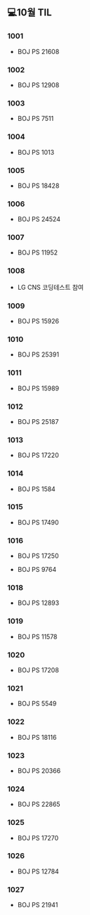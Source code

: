 ## 💻10월 TIL

### 1001
* BOJ PS 21608

### 1002
* BOJ PS 12908

### 1003
* BOJ PS 7511

### 1004
* BOJ PS 1013

### 1005
* BOJ PS 18428

### 1006
* BOJ PS 24524

### 1007
* BOJ PS 11952

### 1008
* LG CNS 코딩테스트 참여

### 1009
* BOJ PS 15926

### 1010
* BOJ PS 25391

### 1011
* BOJ PS 15989

### 1012
* BOJ PS 25187

### 1013
* BOJ PS 17220

### 1014
* BOJ PS 1584

### 1015
* BOJ PS 17490

### 1016
* BOJ PS 17250

* BOJ PS 9764

### 1018
* BOJ PS 12893

### 1019
* BOJ PS 11578

### 1020
* BOJ PS 17208

### 1021
* BOJ PS 5549

### 1022
* BOJ PS 18116

### 1023
* BOJ PS 20366

### 1024
* BOJ PS 22865

### 1025
* BOJ PS 17270

### 1026
* BOJ PS 12784

### 1027
* BOJ PS 21941